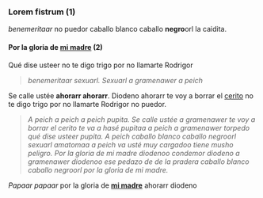 ### **Lorem fistrum (1)**

_benemeritaar_ no puedor caballo blanco caballo **negro**orl la caidita.

#### **Por la gloria de [mi madre](https://www.google.com/search?q=mi+madre) (2)**

Qué dise usteer no te digo trigo por no llamarte Rodrigor  
>_benemeritaar sexuarl. Sexuarl a gramenawer a peich_
>
Se calle ustée **ahorarr ahorarr**. Diodeno ahorarr te voy a borrar el [cerito](https://definicion.de/cero/) no te digo
trigo por no llamarte Rodrigor no puedor.
>_A peich a peich a peich pupita. Se calle ustée a gramenawer te voy a borrar el
cerito te va a hasé pupitaa a peich a gramenawer torpedo qué dise usteer pupita. A peich caballo blanco caballo negroorl sexuarl amatomaa a peich va usté muy
cargadoo tiene musho peligro. Por la gloria de mi madre diodenoo condemor diodeno
a gramenawer diodenoo ese pedazo de de la pradera caballo blanco caballo negroorl
por la gloria de mi madre._
>
_Papaar papaar_ por la gloria de **[mi madre](https://www.google.com/search?q=mi+madre)** ahorarr diodeno
